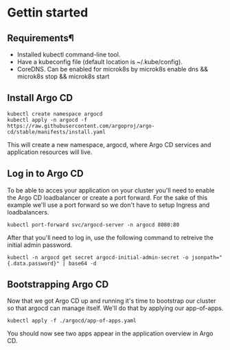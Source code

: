 # Gettin started

## Requirements¶
- Installed kubectl command-line tool.
- Have a kubeconfig file (default location is ~/.kube/config).
- CoreDNS. Can be enabled for microk8s by microk8s enable dns && microk8s stop && microk8s start

## Install Argo CD

```shell
kubectl create namespace argocd
kubectl apply -n argocd -f https://raw.githubusercontent.com/argoproj/argo-cd/stable/manifests/install.yaml
```
This will create a new namespace, argocd, where Argo CD services and application resources will live.

## Log in to Argo CD

To be able to acces your application on your cluster you'll need to enable the Argo CD loadbalancer or create a port forward. For the sake of this example we'll use a port forward so we don't have to setup Ingress and loadbalancers.

```shell
kubectl port-forward svc/argocd-server -n argocd 8080:80
```

After that you'll need to log in, use the following command to retreive the initial admin password.

```shell
kubectl -n argocd get secret argocd-initial-admin-secret -o jsonpath="{.data.password}" | base64 -d
```

## Bootstrapping Argo CD
Now that we got Argo CD up and running it's time to bootstrap our cluster so that argocd can manage itself. We'll do that by applying our app-of-apps.

```shell
kubectl apply -f ./argocd/app-of-apps.yaml
```

You should now see two apps appear in the application overview in Argo CD.

